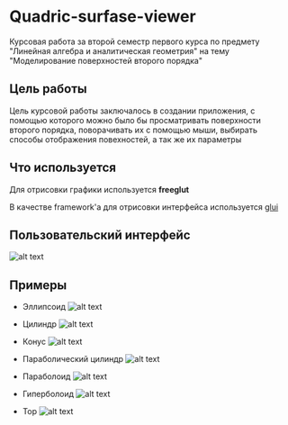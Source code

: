 # Quadric-surfase-viewer
Курсовая работа за второй семестр первого курса по предмету "Линейная алгебра и аналитическая геометрия" на тему "Моделирование поверхностей второго порядка"

## Цель работы
Цель курсовой работы заключалось в создании приложения, с помощью которого можно было бы просматривать поверхности второго порядка, поворачивать их с помощью мыши, выбирать способы отображения повехностей, а так же их параметры

## Что используется
Для отрисовки графики используется **freeglut** 

В качестве framework'a для отрисовки интерфейса используется [glui](https://www.cs.unc.edu/~rademach/glui/)

## Пользовательский интерфейс
![alt text](https://pp.userapi.com/c841234/v841234909/4df65/7nAHVIccC3w.jpg "User Interface")

## Примеры
* Эллипсоид
![alt text](https://pp.userapi.com/c841234/v841234909/4df6e/Fh0uvSHkjAg.jpg "Example")

* Цилиндр
![alt text](https://pp.userapi.com/c841234/v841234909/4df77/mdqy6mPXO7Y.jpg "Example")

* Конус
![alt text](https://pp.userapi.com/c841234/v841234909/4df80/h_FlpOzx7Aw.jpg "Example")

* Параболический цилиндр
![alt text](https://pp.userapi.com/c841234/v841234909/4df89/jsJwGpHfMjM.jpg "Example")

* Параболоид
![alt text](https://pp.userapi.com/c841234/v841234909/4df92/zL8GIWmubv8.jpg "Example")

* Гиперболоид
![alt text](https://pp.userapi.com/c841234/v841234909/4df9b/MLjfXX3SuwA.jpg "Example")

* Тор
![alt text](https://pp.userapi.com/c841234/v841234909/4dfa4/t47GEm4W7oE.jpg "Example")
